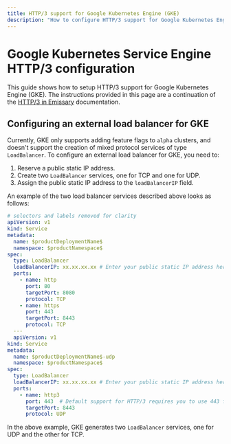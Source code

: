 ```yaml
---
title: HTTP/3 support for Google Kubernetes Engine (GKE)
description: "How to configure HTTP/3 support for Google Kubernetes Engine (GKE). This guide shows how to setup the LoadBalancer service for GKE to support both TCP and UDP communications."
---
```


# Google Kubernetes Service Engine HTTP/3 configuration

This guide shows how to setup HTTP/3 support for Google Kubernetes Engine (GKE). The instructions provided in this page are a continuation of the [HTTP/3 in Emissary](../../topics/running/http3) documentation.

## Configuring an external load balancer for GKE

Currently, GKE only supports adding feature flags to `alpha` clusters, and doesn't support the creation of mixed protocol services of type `LoadBalancer`. To configure an external load balancer for GKE, you need to:

1. Reserve a public static IP address.
2. Create two `LoadBalancer` services, one for TCP and one for UDP.
3. Assign the public static IP address to the `loadBalancerIP` field.

An example of the two load balancer services described above looks as follows:

```yaml
# selectors and labels removed for clarity
apiVersion: v1
kind: Service
metadata:
  name: $productDeploymentName$
  namespace: $productNamespace$
spec:
  type: LoadBalancer
  loadBalancerIP: xx.xx.xx.xx # Enter your public static IP address here.
  ports:
    - name: http
      port: 80
      targetPort: 8080
      protocol: TCP
    - name: https
      port: 443
      targetPort: 8443
      protocol: TCP
  ---
  apiVersion: v1
kind: Service
metadata:
  name: $productDeploymentName$-udp
  namespace: $productNamespace$
spec:
  type: LoadBalancer
  loadBalancerIP: xx.xx.xx.xx # Enter your public static IP address here.
  ports:
    - name: http3
      port: 443  # Default support for HTTP/3 requires you to use 443 for the external client-facing port.
      targetPort: 8443
      protocol: UDP

```

In the above example, GKE generates two `LoadBalancer` services, one for UDP and the other for TCP.
